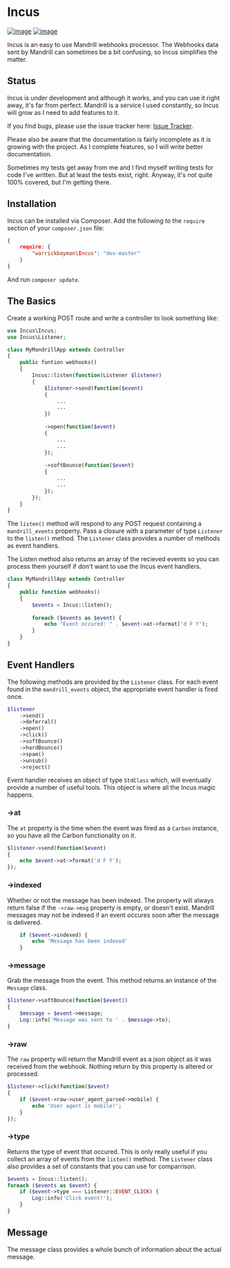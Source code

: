 # Incus

[![image](http://img.shields.io/travis/warrickbayman/Incus.svg?style=flat)](https://travis-ci.org/warrickbayman/Incus)
[![image](http://img.shields.io/badge/license-MIT-blue.svg?style=flat)](http://opensource.org/licenses/mit)


Incus is an easy to use Mandrill webhooks processor. The Webhooks data sent by Mandrill can sometimes be a bit confusing, so Incus simplifies the matter.

## Status
Incus is under development and although it works, and you can use it right away, it's far from perfect. Mandrill is a service I used constantly, so Incus will grow as I need to add features to it.

If you find bugs, please use the issue tracker here: [Issue Tracker](https://github.com/warrickbayman/incus/issues).

Please also be aware that the documentation is fairly incomplete as it is growing with the project. As I complete features, so I will write better documentation.

Sometimes my tests get away from me and I find myself writing tests for code I've written. But at least the tests exist, right. Anyway, it's not quite 100% covered, but I'm getting there.


## Installation
Incus can be installed via Composer. Add the following to the `require` section of your `composer.json` file:

```json
{
	require: {
		"warrickbayman\Incus": "dev-master"
	}
}

```

And run `composer update`.

## The Basics
Create a working POST route and write a controller to look something like:

```php
use Incus\Incus;
use Incus\Listener;

class MyMandrillApp extends Controller
{
	public funtion webhooks()
	{
		Incus::listen(function(Listener $listener)
		{			
			$listener->send(function($event)
			{
				...
				...
			})
			
			->open(function($event)
			{
				...
				...
			});
			
			->softBounce(function($event)
			{
				...
				...
			});
		});
	}
}
```

The `listen()` method will respond to any POST request containing a `mandrill_events` property. Pass a closure with a parameter of type `Listener` to the `listen()` method. The `Listener` class provides a number of methods as event handlers.

The Listen method also returns an array of the recieved events so you can process them yourself if don't want to use the Incus event handlers.

```php
class MyMandrillApp extends Controller
{
	public function webhooks()
	{
		$events = Incus::listen();
		
		foreach ($events as $event) {
			echo "Event occured: " . $event->at->format('d F Y');
		}		
	}
}
```

## Event Handlers
The following methods are provided by the `Listener` class. For each event found in the `mandrill_events` object, the appropriate event handler is fired once.

```php
$listener
	->send()
	->deferral()
	->open()
	->click()
	->softBounce()
	->hardBounce()
	->spam()
	->unsub()
	->reject()
```

Event handler receives an object of type `StdClass` which, will eventually provide a number of useful tools. This object is where all the Incus magic happens.

### ->at
The `at` property is the time when the event was fired as a `Carbon` instance, so you have all the Carbon functionality on it.

```php
$listener->send(function($event)
{
	echo $event->at->format('d F Y');
});
```

### ->indexed
Whether or not the message has been indexed. The property will always return false if the `->raw->msg` property is empty, or doesn't exist. Mandrill messages may not be indexed if an event occures soon after the message is delivered.

```php
	if ($event->indexed) {
		echo 'Message has been indexed'
	}
```

### ->message
Grab the message from the event. This method returns an instance of the `Message` class.

```php
$listener->softBounce(function($event))
{
	$message = $event->message;
	Log::info('Message was sent to ' . $message->to);
}
```

### ->raw
The `raw` property will return the Mandrill event as a json object as it was received from the webhook. Nothing return by this property is altered or processed.

```php
$listener->click(function($event)
{
	if ($event->raw->user_agent_parsed->mobile) {
		echo 'User agent is mobile!';
	}
});
```

### ->type
Returns the type of event that occured. This is only really useful if you collect an array of events from the `listen()` method. The `Listener` class also provides a set of constants that you can use for comparrison.

```php
$events = Incus::listen();
foreach ($events as $event) {
	if ($event->type === Listener::EVENT_CLICK) {
		Log::info('Click event!');
	}
}
```


## Message
The message class provides a whole bunch of information about the actual message.
